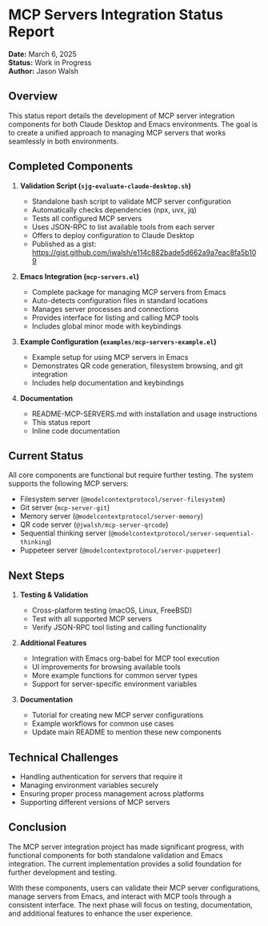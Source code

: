# MCP Servers Integration Status Report

**Date:** March 6, 2025  
**Status:** Work in Progress  
**Author:** Jason Walsh

## Overview

This status report details the development of MCP server integration components for both Claude Desktop and Emacs environments. The goal is to create a unified approach to managing MCP servers that works seamlessly in both environments.

## Completed Components

1. **Validation Script (`sjg-evaluate-claude-desktop.sh`)**
   - Standalone bash script to validate MCP server configuration
   - Automatically checks dependencies (npx, uvx, jq)
   - Tests all configured MCP servers
   - Uses JSON-RPC to list available tools from each server
   - Offers to deploy configuration to Claude Desktop
   - Published as a gist: https://gist.github.com/jwalsh/e114c882bade5d662a9a7eac8fa5b109

2. **Emacs Integration (`mcp-servers.el`)**
   - Complete package for managing MCP servers from Emacs
   - Auto-detects configuration files in standard locations
   - Manages server processes and connections
   - Provides interface for listing and calling MCP tools
   - Includes global minor mode with keybindings

3. **Example Configuration (`examples/mcp-servers-example.el`)**
   - Example setup for using MCP servers in Emacs
   - Demonstrates QR code generation, filesystem browsing, and git integration
   - Includes help documentation and keybindings

4. **Documentation**
   - README-MCP-SERVERS.md with installation and usage instructions
   - This status report
   - Inline code documentation

## Current Status

All core components are functional but require further testing. The system supports the following MCP servers:

- Filesystem server (`@modelcontextprotocol/server-filesystem`)
- Git server (`mcp-server-git`)
- Memory server (`@modelcontextprotocol/server-memory`)
- QR code server (`@jwalsh/mcp-server-qrcode`)
- Sequential thinking server (`@modelcontextprotocol/server-sequential-thinking`)
- Puppeteer server (`@modelcontextprotocol/server-puppeteer`)

## Next Steps

1. **Testing & Validation**
   - Cross-platform testing (macOS, Linux, FreeBSD)
   - Test with all supported MCP servers
   - Verify JSON-RPC tool listing and calling functionality

2. **Additional Features**
   - Integration with Emacs org-babel for MCP tool execution
   - UI improvements for browsing available tools
   - More example functions for common server types
   - Support for server-specific environment variables

3. **Documentation**
   - Tutorial for creating new MCP server configurations
   - Example workflows for common use cases
   - Update main README to mention these new components

## Technical Challenges

- Handling authentication for servers that require it
- Managing environment variables securely
- Ensuring proper process management across platforms
- Supporting different versions of MCP servers

## Conclusion

The MCP server integration project has made significant progress, with functional components for both standalone validation and Emacs integration. The current implementation provides a solid foundation for further development and testing.

With these components, users can validate their MCP server configurations, manage servers from Emacs, and interact with MCP tools through a consistent interface. The next phase will focus on testing, documentation, and additional features to enhance the user experience.